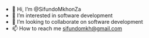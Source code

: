 - 👋 Hi, I’m @SifundoMkhonZa
- 👀 I’m interested in software development 
- 💞️ I’m looking to collaborate on software development 
- 📫 How to reach me sifundomkh@gmail.com

<!---
SifundoMkhonZa/SifundoMkhonZa is a ✨ special ✨ repository because its `README.md` (this file) appears on your GitHub profile.
You can click the Preview link to take a look at your changes.
--->
